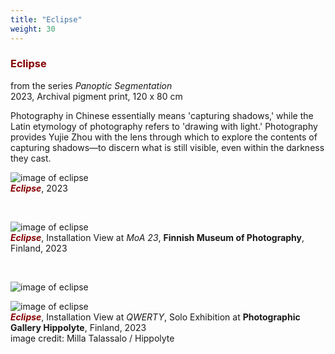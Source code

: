 ```yaml
---
title: "Eclipse"
weight: 30
---
```


### **<span style="color: #850000;">Eclipse</span>**

from the series *Panoptic Segmentation*  
2023, Archival pigment print, 120 x 80 cm    

Photography in Chinese essentially means 'capturing shadows,' while the Latin etymology of photography refers to 'drawing with light.' Photography provides Yujie Zhou with the lens through which to explore the contents of capturing shadows—to discern what is still visible, even within the darkness they cast.



![image of eclipse](eclipse.jpg)  
***<span style="color: #850000;">Eclipse</span>***, 2023


<p>&nbsp;</p>

![image of eclipse](/images/QWERTY/E/eclipse-install.JPG)  
***<span style="color: #850000;">Eclipse</span>***, Installation View at *MoA 23*, **Finnish Museum of Photography**, Finland, 2023


<p>&nbsp;</p>

![image of eclipse](hippolyte-28.jpg)  


![image of eclipse](hippolyte-36.jpg)  
***<span style="color: #850000;">Eclipse</span>***, Installation View at *QWERTY*, Solo Exhibition at **Photographic Gallery Hippolyte**, Finland, 2023      
image credit: Milla Talassalo / Hippolyte
